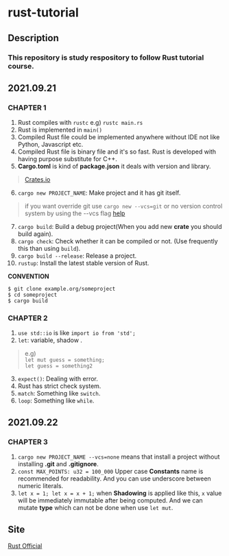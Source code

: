 # rust-tutorial

## Description
### This repository is study respository to follow Rust tutorial course.

## 2021.09.21
### CHAPTER 1
1. Rust compiles with `rustc` e.g) `rustc main.rs`
2. Rust is implemented in `main()`
3. Compiled Rust file could be implemented anywhere without IDE not like Python, Javascript etc.
4. Compiled Rust file is binary file and it's so fast. Rust is developed with having purpose substitute for C++.
5. **Cargo.toml** is kind of **package.json** it deals with version and library.
> [Crates.io](https://crates.io/)
6. `cargo new PROJECT_NAME`: Make project and it has git itself.
> if you want override git use `cargo new --vcs=git` or no version control system by using the --vcs flag [help](https://doc.rust-lang.org/book/ch01-03-hello-cargo.html)
7. `cargo build`: Build a debug project(When you add new **crate** you should build again).
8. `cargo check`: Check whether it can be compiled or not. (Use frequently this than using `build`).
9. `cargo build --release`: Release a project.
10. `rustup`: Install the latest stable version of Rust.

**CONVENTION**
```
$ git clone example.org/someproject
$ cd someproject
$ cargo build
```

### CHAPTER 2
1. `use std::io` is like `import io from 'std';` 
2. `let`: variable, shadow .
> e.g) <br/>`let mut guess = something;`<br/>`let guess = something2`
3. `expect()`: Dealing with error.
4. Rust has strict check system.
5. `match`: Something like `switch`.
6. `loop`: Something like `while`.

## 2021.09.22
### CHAPTER 3
1. `cargo new PROJECT_NAME --vcs=none` means that install a project without installing **.git** and **.gitignore**.
2. `const MAX_POINTS: u32 = 100_000` Upper case **Constants** name is recommended for readability. And you can use underscore between numeric literals.
3. `let x = 1; let x = x + 1;` when **Shadowing** is applied like this, `x` value will be immediately immutable after being computed. And we can mutate **type** which can not be done when use `let mut`.

## Site
[Rust Official](https://www.rust-lang.org/learn)
